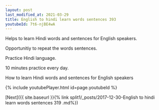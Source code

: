 ```yaml
---
layout: post
last_modified_at: 2021-03-29
title: English to hindi learn words sentences 393 
youtubeId: 7t6-njBE4wA
---
```

 
 
Helps to learn Hindi words and sentences for English speakers.

Opportunitiy to repeat the words sentences. 

Practice Hindi language. 
 
10 minutes practice every day. 
 
How to learn Hindi words and sentences for English speakers 
 
{% include youtubePlayer.html id=page.youtubeId %}
 
 
[Next]({{ site.baseurl }}{% link  split1/_posts/2017-12-30-English to hindi learn words sentences 319 .md%})
 
